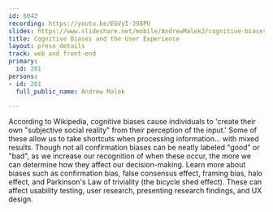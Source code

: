 ```yaml
---
id: 6042
recording: https://youtu.be/EGVyI-398PU
slides: https://www.slideshare.net/mobile/AndrewMalek2/cognitive-biases-and-the-user-experience
title: Cognitive Biases and the User Experience
layout: preso_details
track: web and front-end
primary:
  id: 201
persons:
- id: 201
  full_public_name: Andrew Malek

---
```

According to Wikipedia, cognitive biases cause individuals to 'create their own "subjective social reality" from their perception of the input.' Some of these allow us to take shortcuts when processing information... with mixed results. Though not all confirmation biases can be neatly labeled "good" or "bad", as we increase our recognition of when these occur, the more we can determine how they affect our decision-making. Learn more about biases such as confirmation bias, false consensus effect, framing bias, halo effect, and Parkinson's Law of triviality (the bicycle shed effect). These can affect usability testing, user research, presenting research findings, and UX design.
